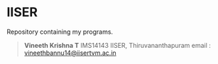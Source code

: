 # IISER

Repository containing my programs.

>**Vineeth Krishna T**
>IMS14143
>IISER, Thiruvananthapuram
>email : vineethbannu14@iisertvm.ac.in
